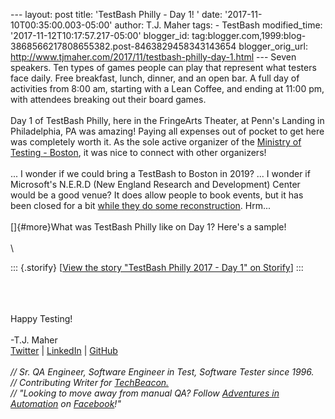 \-\-- layout: post title: \'TestBash Philly - Day 1! \' date:
\'2017-11-10T00:35:00.003-05:00\' author: T.J. Maher tags: - TestBash
modified\_time: \'2017-11-12T10:17:57.217-05:00\' blogger\_id:
tag:blogger.com,1999:blog-3868566217808655382.post-8463829458343143654
blogger\_orig\_url:
http://www.tjmaher.com/2017/11/testbash-philly-day-1.html \-\-- Seven
speakers. Ten types of games people can play that represent what testers
face daily. Free breakfast, lunch, dinner, and an open bar. A full day
of activities from 8:00 am, starting with a Lean Coffee, and ending at
11:00 pm, with attendees breaking out their board games.\
\
Day 1 of TestBash Philly, here in the FringeArts Theater, at Penn\'s
Landing in Philadelphia, PA was amazing! Paying all expenses out of
pocket to get here was completely worth it. As the sole active organizer
of the [Ministry of Testing -
Boston](https://www.meetup.com/ministry-of-testing-boston/), it was nice
to connect with other organizers!\
\
\... I wonder if we could bring a TestBash to Boston in 2019? \... I
wonder if Microsoft\'s N.E.R.D (New England Research and Development)
Center would be a good venue? It does allow people to book events, but
it has been closed for a bit [while they do some
reconstruction](http://microsoftnewengland.com/eventmanager/). Hrm\...\
\
[]{#more}What was TestBash Philly like on Day 1? Here\'s a sample!\
\
\

::: {.storify}
\[[View the story \"TestBash Philly 2017 - Day 1\" on
Storify](//storify.com/tjmaher1/testbash-philly-2017-day-1)\]
:::

\
\
\
Happy Testing!\
\
-T.J. Maher\
[Twitter](https://twitter.com/tjmaher1) \| [LinkedIn](https://www.linkedin.com/in/tjmaher1) \| [GitHub](https://github.com/tjmaher)\
\
*// Sr. QA Engineer, Software Engineer in Test, Software Tester since
1996.\
// Contributing Writer
for [TechBeacon.](http://techbeacon.com/contributors/thomas-maher)\
// \"Looking to move away from manual QA? Follow [Adventures in
Automation](http://www.tjmaher.com/) on
[Facebook](https://www.facebook.com/AdventuresInAutomation/)!\"*
